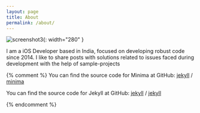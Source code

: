 ```yaml
---
layout: page
title: About
permalink: /about/
---
```

![screenshot3](../../../../assets/Meet.jpeg){: width="280" }


I am a iOS Developer based in India, focused on developing robust code since 2014. 
I like to share posts with solutions related to issues faced during development with the help of sample-projects

{% comment %}
You can find the source code for Minima at GitHub:
[jekyll][jekyll-organization] /
[minima](https://github.com/jekyll/minima)

You can find the source code for Jekyll at GitHub:
[jekyll][jekyll-organization] /
[jekyll](https://github.com/jekyll/jekyll)


[jekyll-organization]: https://github.com/jekyll
{% endcomment %}

